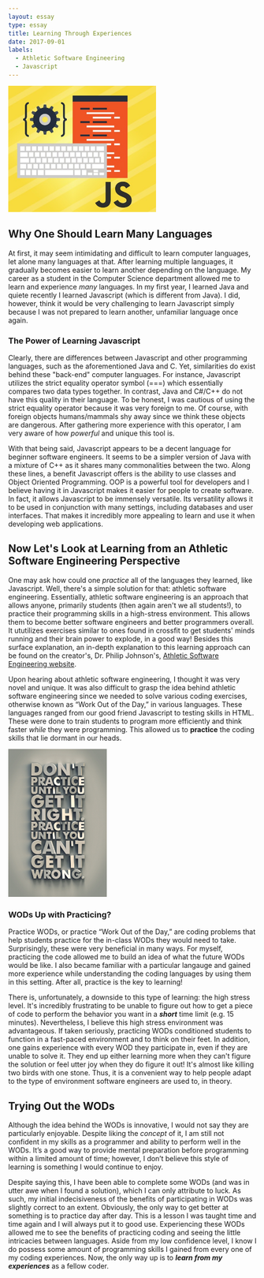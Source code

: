 ```yaml
---
layout: essay
type: essay
title: Learning Through Experiences
date: 2017-09-01
labels:
  - Athletic Software Engineering
  - Javascript
---
```


<img class="ui medium left floated rounded image" width="300" src="../images/javascript.png">

## Why One Should Learn Many Languages

At first, it may seem intimidating and difficult to learn computer languages, let alone many languages at that. After learning multiple languages, it gradually becomes easier to learn another depending on the language. My career as a student in the Computer Science department allowed me to learn and experience *many* languages. In my first year, I learned Java and quiete recently I learned Javascript (which is different from Java). I did, however, think it would be very challenging to learn Javascript simply because I was not prepared to learn another, unfamiliar language once again. 

### The Power of Learning Javascript

Clearly, there are differences between Javascript and other programming languages, such as the aforementioned Java and C. Yet, similarities do exist behind these "back-end" computer languages. For instance, Javascript utilizes the strict equality operator symbol (===) which essentially compares two data types together. In contrast, Java and C#/C++ do not have this quality in their language. To be honest, I was cautious of using the strict equality operator because it was very foreign to me. Of course, with foreign objects humans/mammals shy away since we think these objects are dangerous. After gathering more experience with this operator, I am very aware of how *powerful* and unique this tool is. 

With that being said, Javascript appears to be a decent language for beginner software engineers. It seems to be a simpler version of Java with a mixture of C++ as it shares many commonalities between the two. Along these lines, a benefit Javascript offers is the ability to use classes and Object Oriented Programming. OOP is a powerful tool for developers and I believe having it in Javascript makes it easier for people to create software. In fact, it allows Javascript to be immensely versatile. Its versatility allows it to be used in conjunction with many settings, including databases and user interfaces. That makes it incredibly more appealing to learn and use it when developing web applications.  

## Now Let's Look at Learning from an Athletic Software Engineering Perspective

One may ask how could one *practice* all of the languages they learned, like Javascript. Well, there's a simple solution for that: athletic software engineering. Essentially, athletic software engineering is an approach that allows anyone, primarily students (then again aren't we all students!), to practice their programming skills in a high-stress environment. This allows them to become better software engineers and better programmers overall. It ututilizes exercises similar to ones found in crossfit to get students' minds running and their brain power to explode, in a good way! Besides this surface explanation, an in-depth explanation to this learning approach can be found on the creator's, Dr. Philip Johnson's, [Athletic Software Engineering website](http://philipmjohnson.org/essays/ase-2017.html).

Upon hearing about athletic software engineering, I thought it was very novel and unique. It was also difficult to grasp the idea behind athletic software engineering since we needed to solve various coding exercises, otherwise known as “Work Out of the Day,” in various languages. These languages ranged from our good friend Javascript to testing skills in HTML. These were done to train students to program more efficiently and think faster *while* they were programming. This allowed us to **practice** the coding skills that lie dormant in our heads.  

<img class="ui right floated rounded image" height="300" src="../images/practiceiseverything.jpg">

### WODs Up with Practicing? 

Practice WODs, or practice “Work Out of the Day,” are coding problems that help students practice for the in-class WODs they would need to take. Surprisingly, these were very beneficial in many ways. For myself, practicing the code allowed me to build an idea of what the future WODs would be like. I also became familiar with a particular langauge and gained more experience while understanding the coding languages by using them in this setting. After all, practice is the key to learning!

There is, unfortunately, a downside to this type of learning: the high stress level. It's incredibly frustrating to be unable to figure out how to get a piece of code to perform the behavior you want in a **_short_** time limit (e.g. 15 minutes). Nevertheless, I believe this high stress environment was advantageous. If taken seriously, practicing WODs conditioned students to function in a fast-paced environment and to think on their feet. In addition, one gains experience with every WOD they participate in, even if they are unable to solve it. They end up either learning more when they can't figure the solution or feel utter joy when they do figure it out! It's almost like killing two birds with one stone. Thus, it is a convenient way to help people adapt to the type of environment software engineers are used to, in theory.   

## Trying Out the WODs

Although the idea behind the WODs is innovative, I would not say they are particularly enjoyable. Despite liking the *concept* of it, I am still not confident in my skills as a programmer and ability to perform well in the WODs. It’s a good way to provide mental preparation before programming within a limited amount of time; however, I don’t believe this style of learning is something I would continue to enjoy. 

Despite saying this, I have been able to complete some WODs (and was in utter awe when I found a solution), which I can only attribute to luck. As such, my initial indecisiveness of the benefits of participating in WODs was slightly correct to an extent. Obviously, the only way to get better at something is to practice day after day. This is a lesson I was taught time and time again and I will always put it to good use. Experiencing these WODs allowed me to see the benefits of practicing coding and seeing the little intricacies between languages. Aside from my low confidence level, I know I do possess some amount of programming skills I gained from every one of my coding experiences. Now, the only way up is to **_learn from my experiences_** as a fellow coder.  

